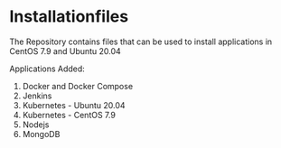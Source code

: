 # Installationfiles
The Repository contains files that can be used to install applications in CentOS 7.9 and Ubuntu 20.04

Applications Added:
1. Docker and Docker Compose
2. Jenkins
3. Kubernetes -  Ubuntu 20.04 
4. Kubernetes -  CentOS 7.9 
5. Nodejs
6. MongoDB  

